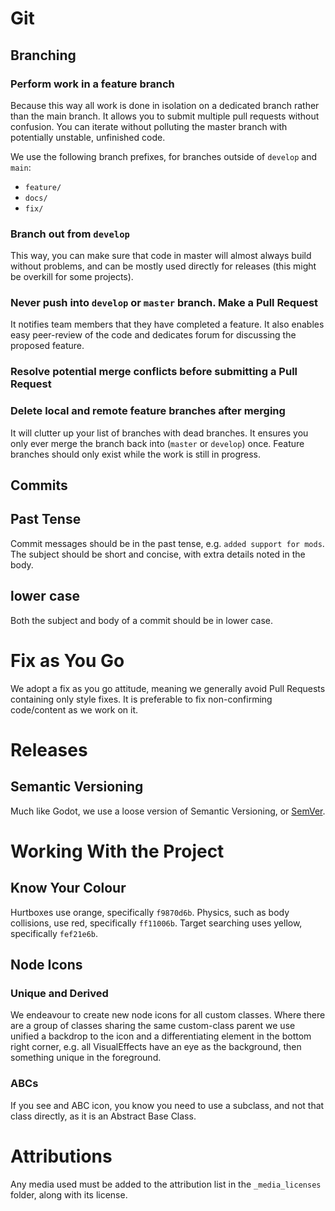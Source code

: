 # Git
## Branching
### Perform work in a feature branch
Because this way all work is done in isolation on a dedicated branch rather than the main branch. It allows you to submit multiple pull requests without confusion. You can iterate without polluting the master branch with potentially unstable, unfinished code.

We use the following branch prefixes, for branches outside of `develop` and `main`:
- `feature/`
- `docs/`
- `fix/`
### Branch out from `develop`
This way, you can make sure that code in master will almost always build without problems, and can be mostly used directly for releases (this might be overkill for some projects).
### Never push into `develop` or `master` branch. Make a Pull Request
 It notifies team members that they have completed a feature. It also enables easy peer-review of the code and dedicates forum for discussing the proposed feature.
### Resolve potential merge conflicts before submitting a Pull Request
### Delete local and remote feature branches after merging
It will clutter up your list of branches with dead branches. It ensures you only ever merge the branch back into (`master` or `develop`) once. Feature branches should only exist while the work is still in progress.
## Commits
## Past Tense
Commit messages should be in the past tense, e.g. `added support for mods`. The subject should be short and concise, with extra details noted in the body. 
## lower case
Both the subject and body of a commit should be in lower case. 
# Fix as You Go
We adopt a fix as you go attitude, meaning we generally avoid Pull Requests containing only style fixes. It is preferable to fix non-confirming code/content as we work on it. 
# Releases
## Semantic Versioning
Much like Godot, we use a loose version of Semantic Versioning, or [SemVer](https://semver.org/). 

# Working With the Project
## Know Your Colour
Hurtboxes use orange, specifically `f9870d6b`.
Physics, such as body collisions, use red, specifically `ff11006b`.
Target searching uses yellow, specifically `fef21e6b`.

## Node Icons
### Unique and Derived
We endeavour to create new node icons for all custom classes. Where there are a group of classes sharing the same custom-class parent we use unified a backdrop to the icon and a differentiating element in the bottom right corner, e.g. all VisualEffects have an eye as the background, then something unique in the foreground. 
### ABCs
If you see and ABC icon, you know you need to use a subclass, and not that class directly, as it is an Abstract Base Class.
# Attributions
Any media used must be added to the attribution list in the `_media_licenses` folder, along with its license. 